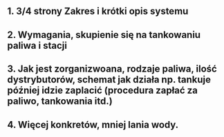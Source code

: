## 1. 3/4 strony Zakres i krótki opis systemu 
## 2. Wymagania, skupienie się na tankowaniu paliwa i stacji
## 3. Jak jest zorganizwoana, rodzaje paliwa, ilość dystrybutorów, schemat jak działa np. tankuje później idzie zaplacić (procedura zapłać za paliwo, tankowania itd.)
## 4. Więcej konkretów, mniej lania wody.
